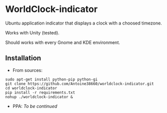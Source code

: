 # WorldClock-indicator

Ubuntu application indicator that displays a clock with a choosed timezone.

Works with Unity (tested).

Should works with every Gnome and KDE environment.

## Installation

* From sources:

```
sudo apt-get install python-pip python-gi
git clone https://github.com/Antoine38660/worldclock-indicator.git
cd worldclock-indicator
pip install -r requirements.txt
nohup ./worldclock-indicator &
```

* PPA:
_To be continued_



